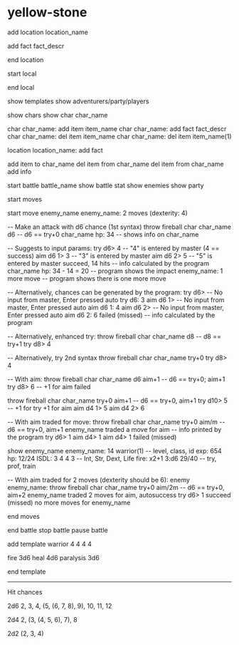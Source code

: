 # yellow-stone


add location location_name

add fact fact_descr

end location


start local


end local


show templates
show adventurers/party/players

show chars
show char char_name

char char_name: add item item_name
char char_name: add fact fact_descr
char char_name: del item item_name
char char_name: del item item_name(1)

location location_name: add fact

add item to char_name
del item from char_name
del item from char_name
add info

start battle battle_name
show battle stat
show enemies
show party

start moves

start move enemy_name
enemy_name: 2 moves (dexterity: 4)

-- Make an attack with d6 chance (1st syntax)
throw fireball char char_name d6         -- d6 == try+0
char_name hp: 34     -- shows info on char_name

-- Suggests to input params:
try d6> 4           -- "4" is entered by master (4 == success)
aim d6 1> 3         -- "3" is entered by master
aim d6 2> 5         -- "5" is entered by master
succeed, 14 hits    -- info calculated by the program
char_name hp: 34 - 14 = 20    -- program shows the impact
enemy_name: 1 more move       -- program shows there is one more move

-- Alternatively, chances can be generated by the program:
try d6>           -- No input from master, Enter pressed
auto try d6: 3
aim d6 1>         -- No input from master, Enter pressed
auto aim d6 1: 4
aim d6 2>         -- No input from master, Enter pressed
auto aim d6 2: 6
failed (missed)  -- info calculated by the program

-- Alternatively, enhanced try:
throw fireball char char_name d8            -- d8 == try+1
try d8> 4

-- Alternatively, try 2nd syntax
throw fireball char char_name try+0
try d8> 4

-- With aim:
throw fireball char char_name d6 aim+1      -- d6 == try+0; aim+1
try d8> 6         -- +1 for aim
failed

throw fireball char char_name try+0 aim+1   -- d6 == try+0, aim+1
try d10> 5      -- +1 for try +1 for aim
aim d4 1> 5
aim d4 2> 6

-- With aim traded for move:
throw fireball char char_name try+0 aim/m   -- d6 == try+0, aim+1
enemy_name traded a move for aim            -- info printed by the program
try d6> 1
aim d4> 1
aim d4> 1
failed (missed)

show enemy_name
enemy_name: 14 warrior(1)        -- level, class, id
exp: 654
hp: 12/24
ISDL: 3 4 4 3                    -- Int, Str, Dext, Life
fire: x2+1 3:d6 29/40            -- try, prof, train

-- With aim traded for 2 moves (dexterity should be 6):
enemy enemy_name: throw fireball char char_name try+0 aim/2m   -- d6 == try+0, aim+2
enemy_name traded 2 moves for aim, autosuccess
try d6> 1
succeed (missed)
no more moves for enemy_name




end moves


end battle
stop battle
pause battle

add template warrior 4 4 4 4

fire 3d6
heal 4d6
paralysis 3d6

end template


-------------
Hit chances


2d6
2, 3, 4, (5, (6, 7, 8), 9), 10, 11, 12

2d4
2, (3, (4, 5, 6), 7), 8

2d2
(2, 3, 4)
